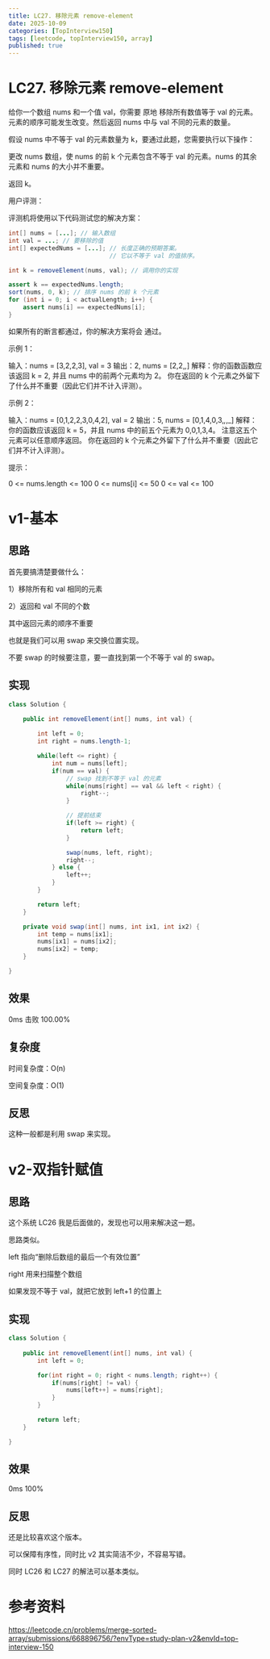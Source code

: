 ```yaml
---
title: LC27. 移除元素 remove-element
date: 2025-10-09 
categories: [TopInterview150]
tags: [leetcode, topInterview150, array]
published: true
---
```


# LC27. 移除元素 remove-element

给你一个数组 nums 和一个值 val，你需要 原地 移除所有数值等于 val 的元素。元素的顺序可能发生改变。然后返回 nums 中与 val 不同的元素的数量。

假设 nums 中不等于 val 的元素数量为 k，要通过此题，您需要执行以下操作：

更改 nums 数组，使 nums 的前 k 个元素包含不等于 val 的元素。nums 的其余元素和 nums 的大小并不重要。

返回 k。

用户评测：

评测机将使用以下代码测试您的解决方案：

```java
int[] nums = [...]; // 输入数组
int val = ...; // 要移除的值
int[] expectedNums = [...]; // 长度正确的预期答案。
                            // 它以不等于 val 的值排序。

int k = removeElement(nums, val); // 调用你的实现

assert k == expectedNums.length;
sort(nums, 0, k); // 排序 nums 的前 k 个元素
for (int i = 0; i < actualLength; i++) {
    assert nums[i] == expectedNums[i];
}
```

如果所有的断言都通过，你的解决方案将会 通过。

 

示例 1：

输入：nums = [3,2,2,3], val = 3
输出：2, nums = [2,2,_,_]
解释：你的函数函数应该返回 k = 2, 并且 nums 中的前两个元素均为 2。
你在返回的 k 个元素之外留下了什么并不重要（因此它们并不计入评测）。

示例 2：

输入：nums = [0,1,2,2,3,0,4,2], val = 2
输出：5, nums = [0,1,4,0,3,_,_,_]
解释：你的函数应该返回 k = 5，并且 nums 中的前五个元素为 0,0,1,3,4。
注意这五个元素可以任意顺序返回。
你在返回的 k 个元素之外留下了什么并不重要（因此它们并不计入评测）。
 

提示：

0 <= nums.length <= 100
0 <= nums[i] <= 50
0 <= val <= 100

# v1-基本

## 思路

首先要搞清楚要做什么：

1）移除所有和 val 相同的元素

2）返回和 val 不同的个数

其中返回元素的顺序不重要

也就是我们可以用 swap 来交换位置实现。

不要 swap 的时候要注意，要一直找到第一个不等于 val 的 swap。

## 实现

```java
class Solution {
    
    public int removeElement(int[] nums, int val) {

        int left = 0;
        int right = nums.length-1;

        while(left <= right) {
            int num = nums[left];
            if(num == val) {
                // swap 找到不等于 val 的元素
                while(nums[right] == val && left < right) {
                    right--;
                }

                // 提前结束
                if(left >= right) {
                    return left;
                }

                swap(nums, left, right);
                right--;
            } else {
                left++;
            }
        }

        return left;
    }

    private void swap(int[] nums, int ix1, int ix2) {
        int temp = nums[ix1];
        nums[ix1] = nums[ix2];
        nums[ix2] = temp;
    }

}
```

## 效果

0ms 击败 100.00%

## 复杂度

时间复杂度：O(n)

空间复杂度：O(1)

## 反思

这种一般都是利用 swap 来实现。

# v2-双指针赋值

## 思路

这个系统 LC26 我是后面做的，发现也可以用来解决这一题。

思路类似。

left 指向“删除后数组的最后一个有效位置”

right 用来扫描整个数组

如果发现不等于 val，就把它放到 left+1 的位置上


## 实现

```java
class Solution {
    
    public int removeElement(int[] nums, int val) {
        int left = 0;

        for(int right = 0; right < nums.length; right++) {
            if(nums[right] != val) {
                nums[left++] = nums[right];
            }
        }        

        return left;
    }

}
```

## 效果

0ms 100%

## 反思

还是比较喜欢这个版本。

可以保障有序性，同时比 v2 其实简洁不少，不容易写错。

同时 LC26 和 LC27 的解法可以基本类似。



# 参考资料

https://leetcode.cn/problems/merge-sorted-array/submissions/668896756/?envType=study-plan-v2&envId=top-interview-150

